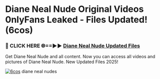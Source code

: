 # Diane Neal Nude Original Videos 0nlyFans Leaked - Files Updated! (6cos)

<h3>🔴 CLICK HERE 🌐==►► <a href="https://tinyurl.com/4mcuefdz" rel="nofollow">Diane Neal Nude Updated Files</a></h3>

Get Diane Neal Nude and all content. Now you can access all videos and pictures of Diane Neal Nude. New Updated Files 2025!

[![6cos](https://i.imgur.com/StAQSOY.gif)](https://tinyurl.com/4mcuefdz)
diane neal nudes